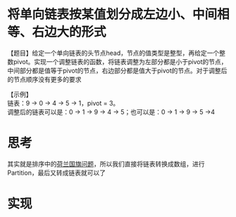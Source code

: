 # 将单向链表按某值划分成左边小、中间相等、右边大的形式   
【题目】给定一个单向链表的头节点head，节点的值类型是整型，再给定一个整数pivot。实现一个调整链表的函数，将链表调整为左部分都是小于pivot的节点，中间部分都是值等于pivot的节点，右边部分都是值大于pivot的节点。对于调整后的节点顺序没有更多的要求      

【示例】    
链表：9 -> 0 -> 4 -> 5 -> 1，pivot = 3。   
调整后的链表可以是：0 -> 1 -> 9 -> 4 -> 5；也可以是：0 -> 1 -> 9 -> 5 ->4   


# 思考 
其实就是排序中的[荷兰国旗问题](https://github.com/whyalwaysmea/Java-Algorithm/blob/master/sort/NetherlandsSort.md)，所以我们直接将链表转换成数组，进行Partition，最后又转成链表就可以了  

# 实现 
```java

```   

 